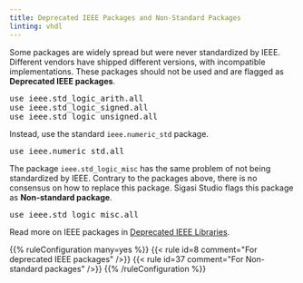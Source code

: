 ```yaml
---
title: Deprecated IEEE Packages and Non-Standard Packages
linting: vhdl
---
```


Some packages are widely spread but were never standardized by IEEE.
Different vendors have shipped different versions, with incompatible
implementations. These packages should not be used and are flagged as
**Deprecated IEEE packages**.

<pre>use ieee.<span class="warning">std_logic_arith</span>.all
use ieee.<span class="warning">std_logic_signed</span>.all
use ieee.<span class="warning">std_logic_unsigned</span>.all</pre>

Instead, use the standard `ieee.numeric_std` package.

<pre>use ieee.<span class="goodcode">numeric_std</span>.all</pre>

The package `ieee.std_logic_misc` has the same problem of not being standardized by IEEE. Contrary to the packages above, there is no consensus on how to replace this package. Sigasi Studio flags this package as **Non-standard package**.

<pre>use ieee.<span class="info">std_logic_misc</span>.all</pre>

Read more on IEEE packages in [Deprecated IEEE Libraries](/tech/deprecated-ieee-libraries).

{{% ruleConfiguration many=yes %}}
{{< rule id=8 comment="For deprecated IEEE packages" />}}
{{< rule id=37 comment="For Non-standard packages" />}}
{{% /ruleConfiguration %}}

